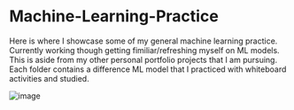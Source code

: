 # Machine-Learning-Practice

Here is where I showcase some of my general machine learning practice. Currently working though getting fimiliar/refreshing myself on ML models. This is aside from my other personal portfolio projects that I am pursuing. Each folder contains a difference ML model that I practiced with whiteboard activities and studied. 

![image](https://user-images.githubusercontent.com/94020684/228683005-32085971-fe17-43db-8f5d-6a8fa9ab32b6.png)
